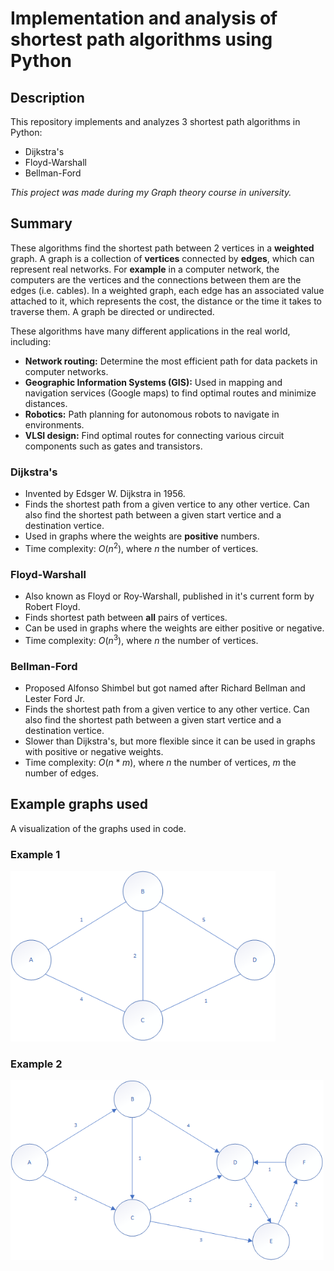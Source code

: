 # Implementation and analysis of shortest path algorithms using Python

## Description

This repository implements and analyzes 3 shortest path algorithms in Python:

- Dijkstra's
- Floyd-Warshall
- Bellman-Ford

*This project was made during my Graph theory course in university.*

## Summary

These algorithms find the shortest path between 2 vertices in a **weighted** graph. A graph is a collection of **vertices** connected by **edges**, which can represent real networks. For **example** in a computer network, the computers are the vertices and the connections between them are the edges (i.e. cables). In a weighted graph, each edge has an associated value attached to it, which represents the cost, the distance or the time it takes to traverse them. A graph be directed or undirected.

These algorithms have many different applications in the real world, including:

- **Network routing:** Determine the most efficient path for data packets in computer networks.
- **Geographic Information Systems (GIS):** Used in mapping and navigation services (Google maps) to find optimal routes and minimize distances.
- **Robotics:** Path planning for autonomous robots to navigate in environments.
- **VLSI design:** Find optimal routes for connecting various circuit components such as gates and transistors.

### Dijkstra's

- Invented by Edsger W. Dijkstra in 1956.
- Finds the shortest path from a given vertice to any other vertice. Can also find the shortest path between a given start vertice and a destination vertice.
- Used in graphs where the weights are **positive** numbers.
- Time complexity: $O(n^2)$, where $n$ the number of vertices.

### Floyd-Warshall

- Also known as Floyd or Roy-Warshall, published in it's current form by Robert Floyd.
- Finds shortest path between **all** pairs of vertices.
- Can be used in graphs where the weights are either positive or negative.
- Time complexity: $O(n^3)$, where $n$ the number of vertices.

### Bellman-Ford

- Proposed Alfonso Shimbel but got named after Richard Bellman and Lester Ford Jr.
- Finds the shortest path from a given vertice to any other vertice. Can also find the shortest path between a given start vertice and a destination vertice.
- Slower than Dijkstra's, but more flexible since it can be used in graphs with positive or negative weights.
- Time complexity: $O(n*m)$, where $n$ the number of vertices, $m$ the number of edges.

## Example graphs used

A visualization of the graphs used in code.

### Example 1

![Example graph 1](https://github.com/ChrisTs8920/shortest-path-algorithms/blob/main/graphs/ex1.png?raw=true)

### Example 2

![Example graph 2](https://github.com/ChrisTs8920/shortest-path-algorithms/blob/main/graphs/ex2.png?raw=true)
